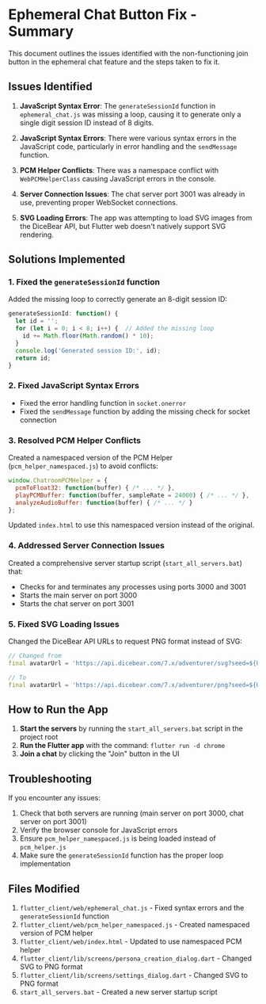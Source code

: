 # Ephemeral Chat Button Fix - Summary

This document outlines the issues identified with the non-functioning join button in the ephemeral chat feature and the steps taken to fix it.

## Issues Identified

1. **JavaScript Syntax Error**: The `generateSessionId` function in `ephemeral_chat.js` was missing a loop, causing it to generate only a single digit session ID instead of 8 digits.

2. **JavaScript Syntax Errors**: There were various syntax errors in the JavaScript code, particularly in error handling and the `sendMessage` function.

3. **PCM Helper Conflicts**: There was a namespace conflict with `WebPCMHelperClass` causing JavaScript errors in the console.

4. **Server Connection Issues**: The chat server port 3001 was already in use, preventing proper WebSocket connections.

5. **SVG Loading Errors**: The app was attempting to load SVG images from the DiceBear API, but Flutter web doesn't natively support SVG rendering.

## Solutions Implemented

### 1. Fixed the `generateSessionId` function
Added the missing loop to correctly generate an 8-digit session ID:

```javascript
generateSessionId: function() { 
  let id = ''; 
  for (let i = 0; i < 8; i++) {  // Added the missing loop
    id += Math.floor(Math.random() * 10); 
  } 
  console.log('Generated session ID:', id); 
  return id; 
}
```

### 2. Fixed JavaScript Syntax Errors
- Fixed the error handling function in `socket.onerror`
- Fixed the `sendMessage` function by adding the missing check for socket connection

### 3. Resolved PCM Helper Conflicts
Created a namespaced version of the PCM Helper (`pcm_helper_namespaced.js`) to avoid conflicts:

```javascript
window.ChatroomPCMHelper = {
  pcmToFloat32: function(buffer) { /* ... */ },
  playPCMBuffer: function(buffer, sampleRate = 24000) { /* ... */ },
  analyzeAudioBuffer: function(buffer) { /* ... */ }
};
```

Updated `index.html` to use this namespaced version instead of the original.

### 4. Addressed Server Connection Issues
Created a comprehensive server startup script (`start_all_servers.bat`) that:
- Checks for and terminates any processes using ports 3000 and 3001
- Starts the main server on port 3000
- Starts the chat server on port 3001

### 5. Fixed SVG Loading Issues
Changed the DiceBear API URLs to request PNG format instead of SVG:

```dart
// Changed from
final avatarUrl = 'https://api.dicebear.com/7.x/adventurer/svg?seed=${Uri.encodeComponent(name)}';

// To
final avatarUrl = 'https://api.dicebear.com/7.x/adventurer/png?seed=${Uri.encodeComponent(name)}';
```

## How to Run the App

1. **Start the servers** by running the `start_all_servers.bat` script in the project root
2. **Run the Flutter app** with the command: `flutter run -d chrome`
3. **Join a chat** by clicking the "Join" button in the UI

## Troubleshooting

If you encounter any issues:
1. Check that both servers are running (main server on port 3000, chat server on port 3001)
2. Verify the browser console for JavaScript errors
3. Ensure `pcm_helper_namespaced.js` is being loaded instead of `pcm_helper.js`
4. Make sure the `generateSessionId` function has the proper loop implementation

## Files Modified

1. `flutter_client/web/ephemeral_chat.js` - Fixed syntax errors and the `generateSessionId` function
2. `flutter_client/web/pcm_helper_namespaced.js` - Created namespaced version of PCM helper
3. `flutter_client/web/index.html` - Updated to use namespaced PCM helper
4. `flutter_client/lib/screens/persona_creation_dialog.dart` - Changed SVG to PNG format
5. `flutter_client/lib/screens/settings_dialog.dart` - Changed SVG to PNG format
6. `start_all_servers.bat` - Created a new server startup script
